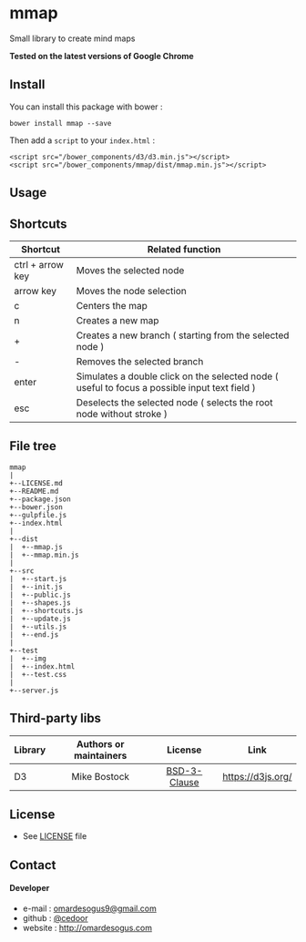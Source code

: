 # mmap
Small library to create mind maps

**Tested on the latest versions of Google Chrome**

## Install

You can install this package with bower :

    bower install mmap --save

Then add a `script` to your `index.html` :

    <script src="/bower_components/d3/d3.min.js"></script>
    <script src="/bower_components/mmap/dist/mmap.min.js"></script>

## Usage

## Shortcuts

| Shortcut           | Related function                |
|--------------------|---------------------------------|
| ctrl + arrow key   | Moves the selected node         |
| arrow key          | Moves the node selection        |
| c                  | Centers the map                 |
| n                  | Creates a new map               |
| +                  | Creates a new branch ( starting from the selected node ) |
| -                  | Removes the selected branch     |
| enter              | Simulates a double click on the selected node ( useful to focus a possible input text field ) |
| esc                | Deselects the selected node ( selects the root node without stroke ) |

## File tree

    mmap
    |
    +--LICENSE.md
    +--README.md
    +--package.json
    +--bower.json
    +--gulpfile.js
    +--index.html
    |
    +--dist
    |  +--mmap.js
    |  +--mmap.min.js
    |
    +--src
    |  +--start.js
    |  +--init.js
    |  +--public.js
    |  +--shapes.js
    |  +--shortcuts.js
    |  +--update.js
    |  +--utils.js
    |  +--end.js
    |
    +--test
    |  +--img
    |  +--index.html
    |  +--test.css
    |
    +--server.js

## Third-party libs

| Library           | Authors or maintainers               | License    | Link |
|-------------------|:------------------------------------:|:----------:|:----:|
| D3 | Mike Bostock | [BSD-3-Clause](https://github.com/d3/d3/blob/master/LICENSE) | https://d3js.org/ |

## License
* See [LICENSE](https://github.com/cedoor/mmap/blob/master/LICENSE.md) file

## Contact
#### Developer
* e-mail : omardesogus9@gmail.com
* github : [@cedoor](https://github.com/cedoor)
* website : http://omardesogus.com
